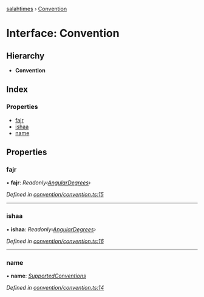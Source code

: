 [salahtimes](../README.md) › [Convention](convention.md)

# Interface: Convention

## Hierarchy

* **Convention**

## Index

### Properties

* [fajr](convention.md#fajr)
* [ishaa](convention.md#ishaa)
* [name](convention.md#name)

## Properties

###  fajr

• **fajr**: *Readonly‹[AngularDegrees](angulardegrees.md)›*

*Defined in [convention/convention.ts:15](https://github.com/doniseferi/salahtimes/blob/7d4870b/src/convention/convention.ts#L15)*

___

###  ishaa

• **ishaa**: *Readonly‹[AngularDegrees](angulardegrees.md)›*

*Defined in [convention/convention.ts:16](https://github.com/doniseferi/salahtimes/blob/7d4870b/src/convention/convention.ts#L16)*

___

###  name

• **name**: *[SupportedConventions](../README.md#supportedconventions)*

*Defined in [convention/convention.ts:14](https://github.com/doniseferi/salahtimes/blob/7d4870b/src/convention/convention.ts#L14)*
